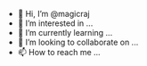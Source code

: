 - 👋 Hi, I’m @magicraj
- 👀 I’m interested in ...
- 🌱 I’m currently learning ...
- 💞️ I’m looking to collaborate on ...
- 📫 How to reach me ...

<!---
magicraj/magicraj is a ✨ special ✨ repository because its `README.md` (this file) appears on your GitHub profile.
You can click the Preview link to take a look at your changes.
--->
